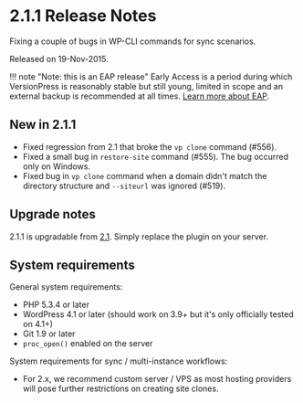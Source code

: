 # 2.1.1 Release Notes

Fixing a couple of bugs in WP-CLI commands for sync scenarios.

Released on 19-Nov-2015.

!!! note "Note: this is an EAP release"
    Early Access is a period during which VersionPress is reasonably stable but still young, limited in scope and an external backup is recommended at all times. [Learn more about EAP](../getting-started/about-eap.md).

## New in 2.1.1

 - Fixed regression from 2.1 that broke the `vp clone` command (#556).
 - Fixed a small bug in `restore-site` command (#555). The bug occurred only on Windows.
 - Fixed bug in `vp clone` command when a domain didn't match the directory structure and `--siteurl` was ignored (#519).


## Upgrade notes

2.1.1 is upgradable from [2.1](./2.1.md). Simply replace the plugin on your server.


## System requirements

General system requirements:

 - PHP 5.3.4 or later
 - WordPress 4.1 or later (should work on 3.9+ but it's only officially tested on 4.1+)
 - Git 1.9 or later
 - `proc_open()` enabled on the server

System requirements for sync / multi-instance workflows:

 - For 2.x, we recommend custom server / VPS as most hosting providers will pose further restrictions on creating site clones.
